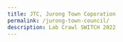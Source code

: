 ```yaml
---
title: JTC, Jurong Town Coporation
permalink: /jurong-town-council/
description: Lab Crawl SWITCH 2022
---
```



